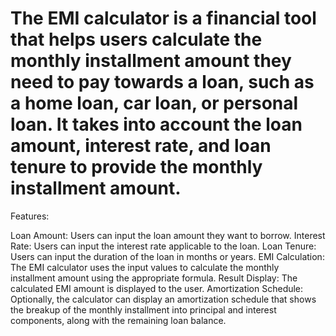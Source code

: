 

<h1> The EMI calculator is a financial tool that helps users calculate the monthly installment amount they need to pay towards a loan, such as a home loan, car loan, or personal loan. It takes into account the loan amount, interest rate, and loan tenure to provide the monthly installment amount. </h1>
 
 
 
 Features:

Loan Amount: Users can input the loan amount they want to borrow.
Interest Rate: Users can input the interest rate applicable to the loan.
Loan Tenure: Users can input the duration of the loan in months or years.
EMI Calculation: The EMI calculator uses the input values to calculate the monthly installment amount using the appropriate formula.
Result Display: The calculated EMI amount is displayed to the user.
Amortization Schedule: Optionally, the calculator can display an amortization schedule that shows the breakup of the monthly installment into principal and interest components, along with the remaining loan balance.
